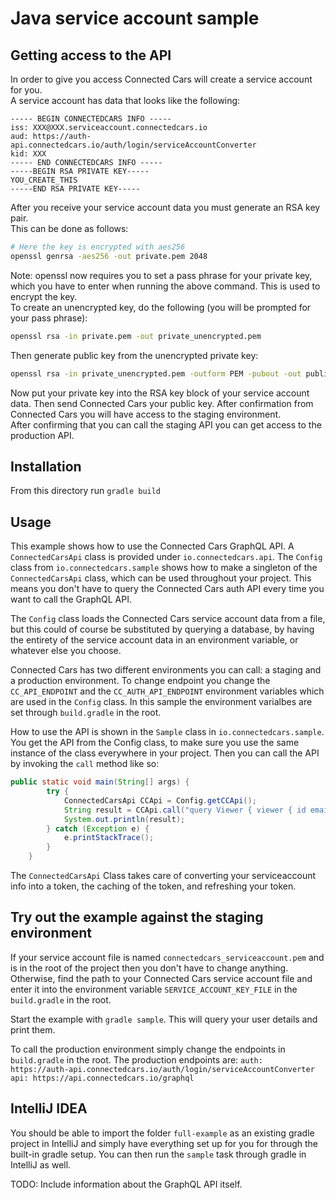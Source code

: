 # Java service account sample

## Getting access to the API
In order to give you access Connected Cars will create a service account for you.  
A service account has data that looks like the following:
```
----- BEGIN CONNECTEDCARS INFO -----
iss: XXX@XXX.serviceaccount.connectedcars.io
aud: https://auth-api.connectedcars.io/auth/login/serviceAccountConverter
kid: XXX
----- END CONNECTEDCARS INFO -----
-----BEGIN RSA PRIVATE KEY-----
YOU_CREATE_THIS
-----END RSA PRIVATE KEY-----

```
After you receive your service account data you must generate an RSA key pair.  
This can be done as follows:  
```bash
# Here the key is encrypted with aes256
openssl genrsa -aes256 -out private.pem 2048
```
Note: openssl now requires you to set a pass phrase for your private key, which you have to enter when running the above command. This is used to encrypt the key.  
To create an unencrypted key, do the following (you will be prompted for your pass phrase):
```bash
openssl rsa -in private.pem -out private_unencrypted.pem
```
Then generate public key from the unencrypted private key:
```bash
openssl rsa -in private_unencrypted.pem -outform PEM -pubout -out public.pem
```

Now put your private key into the RSA key block of your service account data. Then send Connected Cars your public key. After confirmation from Connected Cars you will have access to the staging environment.  
After confirming that you can call the staging API you can get access to the production API.

## Installation
From this directory run `gradle build`

## Usage
This example shows how to use the Connected Cars GraphQL API.
A `ConnectedCarsApi` class is provided under `io.connectedcars.api`.
The `Config` class from `io.connectedcars.sample` shows how to make a singleton of the `ConnectedCarsApi` class, which can be used throughout your project. This means you don't have to query the Connected Cars auth API every time you want to call the GraphQL API.

The `Config` class loads the Connected Cars service account data from a file, but this could of course be substituted by querying a database, by having the entirety of the service account data in an environment variable, or whatever else you choose.

Connected Cars has two different environments you can call: a staging and a production environment. To change endpoint you change the `CC_API_ENDPOINT` and the `CC_AUTH_API_ENDPOINT` environment variables which are used in the `Config` class.
In this sample the environment varialbes are set through `build.gradle` in the root.

How to use the API is shown in the `Sample` class in `io.connectedcars.sample`. You get the API from the Config class, to make sure you use the same instance of the class everywhere in your project. Then you can call the API by invoking the `call` method like so:

``` java
public static void main(String[] args) {
        try {
            ConnectedCarsApi CCApi = Config.getCCApi();
            String result = CCApi.call("query Viewer { viewer { id email firstname } }");
            System.out.println(result);
        } catch (Exception e) {
            e.printStackTrace();
        }
    }
```

The `ConnectedCarsApi` Class takes care of converting your serviceaccount info into a token, the caching of the token, and refreshing your token.

## Try out the example against the staging environment
If your service account file is named `connectedcars_serviceaccount.pem` and is in the root of the project then you don't have to change anything.
Otherwise, find the path to your Connected Cars service account file and enter it into the environment variable `SERVICE_ACCOUNT_KEY_FILE` in the `build.gradle` in the root.

Start the example with `gradle sample`. This will query your user details and print them.

To call the production environment simply change the endpoints in `build.gradle` in the root.
The production endpoints are:
`auth: https://auth-api.connectedcars.io/auth/login/serviceAccountConverter`
`api: https://api.connectedcars.io/graphql`

## IntelliJ IDEA
You should be able to import the folder `full-example` as an existing gradle project in IntelliJ and simply have everything set up for you for through the built-in gradle setup. You can then run the `sample` task through gradle in IntelliJ as well.


TODO: Include information about the GraphQL API itself.
